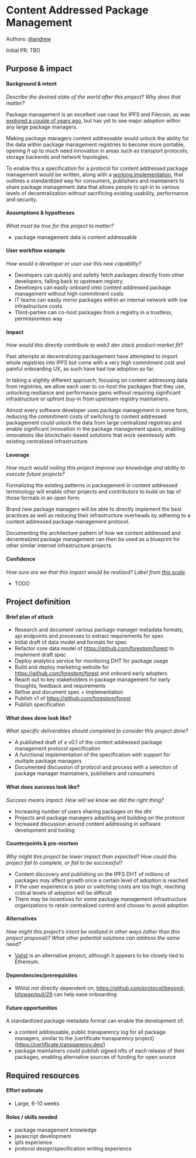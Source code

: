 # Content Addressed Package Management

Authors: [@andrew](https://github.com/andrew)

Initial PR: TBD <!-- Reference the PR first proposing this document. Oooh, self-reference! -->

<!--
This template is for a proposal/brief/pitch for a significant project to be undertaken by a Web3 Dev project team.
The goal of project proposals is to help us decide which work to take on, which things are more valuable than other things.
-->
<!--
A proposal should contain enough detail for others to understand how this project contributes to our team’s mission of product-market fit
for our unified stack of protocols, what is included in scope of the project, where to get started if a project team were to take this on,
and any other information relevant for prioritizing this project against others.
It does not need to describe the work in much detail. Most technical design and planning would take place after a proposal is adopted.
Good project scope aims for ~3-5 engineers for 1-3 months (though feel free to suggest larger-scoped projects anyway).
Projects do not include regular day-to-day maintenance and improvement work, e.g. on testing, tooling, validation, code clarity, refactors for future capability, etc.
-->
<!--
For ease of discussion in PRs, consider breaking lines after every sentence or long phrase.
-->

## Purpose &amp; impact
#### Background &amp; intent
_Describe the desired state of the world after this project? Why does that matter?_
<!--
Outline the status quo, including any relevant context on the problem you’re seeing that this project should solve. Wherever possible, include pains or problems that you’ve seen users experience to help motivate why solving this problem works towards top-line objectives.
-->

Package management is an excellent use case for IPFS and Filecoin, as was [explored a couple of years ago](https://github.com/ipfs-inactive/package-managers),
but has yet to see major adoption within any large package managers.

Making package managers content addressable would unlock the ability for the data within package management registries to become more portable,
opening it up to much need innovation in areas such as transport protocols, storage backends and network topologies.

To enable this a specification for a protocol for content addressed package management would be written, along with a [working implementation](https://github.com/forestpm/forest), that outlines a standardized way for consumers, publishers and maintainers to share package management data that allows people to opt-in to various levels of decentralization without sacrificing existing usability, performance and security.

#### Assumptions &amp; hypotheses
_What must be true for this project to matter?_
<!--(bullet list)-->
* package management data is content addressable

#### User workflow example
_How would a developer or user use this new capability?_
<!--(short paragraph)-->
* Developers can quickly and safetly fetch packages directly from other developers, falling back to upstream registry
* Develoeprs can easily onboard onto content addressed package management without high commitment costs
* IT teams can easily mirror packages within an internal network with low infrastructure costs
* Third-parties can co-host packages from a registry in a trustless, permissionless way

#### Impact
_How would this directly contribute to web3 dev stack product-market fit?_

<!--
Explain how this addresses known challenges or opportunities.
What awesome potential impact/outcomes/results will we see if we nail this project?
-->

Past attempts at decentralizing packagement have attempted to import whole registries into IPFS but come with a very high commitment cost and painful onboarding UX, as such have had low adoption so far.

In taking a slightly different approach, focusing on content addressing data from registries, we allow each user to co-host the packages that they use, unlocking resiliance and performance gains without requiring significant infrastructure or upfront buy-in from upstream registry maintainers.

Almost every software developer uses package management in some form, reducing the commitment costs of switching to content addressed packagement could unlock the data from large centralized registries and enable significant innovation in the package management space, enabling innovations like blockchain-based solutions that work seemlessly with existing centralized infrastructure.


#### Leverage
_How much would nailing this project improve our knowledge and ability to execute future projects?_

<!--
Explain the opportunity or leverage point for our subsequent velocity/impact (e.g. by speeding up development, enabling more contributors, etc)
-->
Formalizing the existing patterns in packagement in content addressed terminology will enable other projects and contributors to build on top of those formats in an open form.

Brand new package managers will be able to directly implement the best practices as well as reducing their infrastructure overheads by adhering to a content addressed package management protocol.

Documenting the architecture pattern of how we content addressed and decentralized package management can then be used as a blueprint for other similar internet infrastructure projects.

#### Confidence
_How sure are we that this impact would be realized? Label from [this scale](https://medium.com/@nimay/inside-product-introduction-to-feature-priority-using-ice-impact-confidence-ease-and-gist-5180434e5b15)_.

<!--Explain why this rating-->
- TODO

## Project definition
#### Brief plan of attack

<!--Briefly describe the milestones/steps/work needed for this project-->

- Research and document various package manager metadata formats, api endpoints and processes to extract requirements for spec
- Initial draft of data model and formats for spec
- Refactor core data model of https://github.com/forestpm/forest to implement draft spec
- Deploy analytics service for monitoring DHT for package usage
- Build and deploy marketing website for https://github.com/forestpm/forest and onboard early adopters
- Reach out to key stakeholders in package management for early thoughts, feedback and requirements
- Refine and document spec + implementation
- Publish v1 of https://github.com/forestpm/forest
- Publish specification

#### What does done look like?
_What specific deliverables should completed to consider this project done?_

- A published draft of a v0.1 of the content addressed package management protocol specification
- A functional implementation of the specification with support for multiple package managers
- Documented discussion of protocol and process with a selection of package manager maintainers, publishers and consumers

####  What does success look like?
_Success means impact. How will we know we did the right thing?_

<!--
Provide success criteria. These might include particular metrics, desired changes in the types of bug reports being filed, desired changes in qualitative user feedback (measured via surveys, etc), etc.
-->
- Increasing number of users sharing packages on the dht
- Projects and package managers adopting and building on the protocol
- Increased discussion around content addressing in software development and tooling

#### Counterpoints &amp; pre-mortem
_Why might this project be lower impact than expected? How could this project fail to complete, or fail to be successful?_

- Content discovery and publishing on the IPFS DHT of millions of packages may affect growth once a certain level of adoption is reached
- If the user experience is poor or switching costs are too high, reaching critical levels of adoption will be difficult
- There may be incentives for some package management infrastructure organizations to retain centralized control and choose to avoid adoption

#### Alternatives
_How might this project’s intent be realized in other ways (other than this project proposal)? What other potential solutions can address the same need?_

- [Valist](https://github.com/valist-io/valist) is an alternative project, although it appears to be closely tied to Ethereum.

#### Dependencies/prerequisites
<!--List any other projects that are dependencies/prerequisites for this project that is being pitched.-->

- Whilst not directly dependent on, https://github.com/protocol/beyond-bitswap/pull/29 can help ease onboarding 

#### Future opportunities
<!--What future projects/opportunities could this project enable?-->
A standardized package metadata format can enable the development of:
- a content addressable, public transparency log for all package managers, similar to the ]certificate transparency project](https://certificate.transparency.dev/)
- package maintainers could publish signed nfts of each release of their packages, enabling alternative sources of funding for open source

## Required resources

#### Effort estimate
<!--T-shirt size rating of the size of the project. If the project might require external collaborators/teams, please note in the roles/skills section below).
For a team of 3-5 people with the appropriate skills:
- Small, 1-2 weeks
- Medium, 3-5 weeks
- Large, 6-10 weeks
- XLarge, >10 weeks
Describe any choices and uncertainty in this scope estimate. (E.g. Uncertainty in the scope until design work is complete, low uncertainty in execution thereafter.)
-->

- Large, 6-10 weeks

#### Roles / skills needed
<!--Describe the knowledge/skill-sets and team that are needed for this project (e.g. PM, docs, protocol or library expertise, design expertise, etc.). If this project could be externalized to the community or a team outside PL's direct employment, please note that here.-->

- package management knowledge
- javascript development
- ipfs experience
- protocol design/specification writing experience
